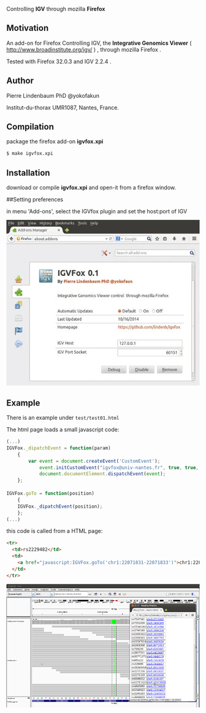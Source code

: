 Controlling **IGV** through mozilla **Firefox** 

## Motivation

An add-on for Firefox Controlling IGV, the **Integrative Genomics Viewer**  ( http://www.broadinstitute.org/igv/ ) , through mozilla Firefox . 

Tested with Firefox 32.0.3 and IGV 2.2.4 .

## Author

Pierre Lindenbaum PhD  @yokofakun 

Institut-du-thorax UMR1087, Nantes, France.



## Compilation

package the firefox add-on **igvfox.xpi**

```bash
$ make igvfox.xpi
```

## Installation

download or compile **igvfox.xpi** and  open-it from a firefox window.


##Setting preferences

in menu 'Add-ons', select the IGVfox plugin and set the host:port of IGV

![PreferencesPanel](https://raw.githubusercontent.com/lindenb/igvfox/master/doc/preferences.jpg)


## Example

There is an example under `test/test01.html`

The html page loads a small javascript code:

```javascript
(...)
IGVFox._dipatchEvent = function(param)
	{
		var event = document.createEvent('CustomEvent');
       		event.initCustomEvent("igvfox@univ-nantes.fr", true, true, param );
       		document.documentElement.dispatchEvent(event); 
	};

IGVFox.goTo = function(position)
	{
	IGVFox._dipatchEvent(position);
	};
(...)
```

this code is called from a HTML page:

```html
<tr>
  <td>rs2229482</td>
  <td>
    <a href="javascript:IGVFox.goTo('chr1:22071831-22071833')">chr1:22071832</a>
  </td>
</tr>
```


![PreferencesPanel](https://raw.githubusercontent.com/lindenb/igvfox/master/doc/screenshot01.png)

<!--
## Resources that have been helpful during the developement of this add-on.

* http://www.broadinstitute.org/igv/PortCommands
* "Adding a New Protocol to Mozilla" http://www.nexgenmedia.net/docs/protocol/
* "Writing a Firefox Protocol Handler" http://mike.kaply.com/2011/01/18/writing-a-firefox-protocol-handler/
* https://developer.mozilla.org/en-US/Firefox/Multiprocess_Firefox/The_message_manager
* https://developer.mozilla.org/en-US/Add-ons/SDK/Guides/Content_Scripts
* https://developer.mozilla.org/en-US/Add-ons/SDK/Tutorials/Creating_reusable_modules

-->

